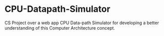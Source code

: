 # CPU-Datapath-Simulator
CS Project over a web app CPU Data-path Simulator for developing a better understanding of this Computer Architecture concept. 
